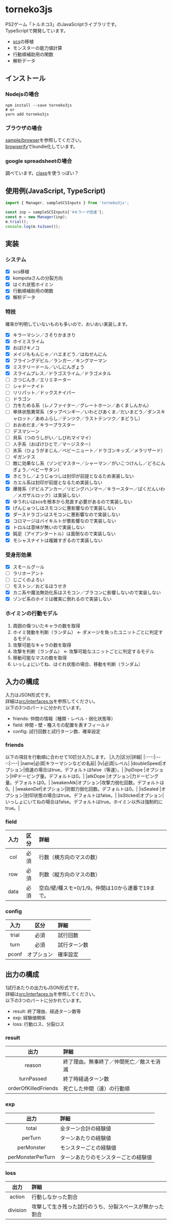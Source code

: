 # torneko3js
PS2ゲーム「トルネコ3」のJavaScriptライブラリです。  
TypeScriptで開発しています。

- [scs](https://github.com/ikarino/scs)の移植
- モンスターの能力値計算
- 行動順補助用の関数
- 解析データ

## インストール

### Nodejsの場合
```shell
npm install --save torneko3js
# or
yarn add torneko3js
```

### ブラウザの場合
[sample/browser](https://github.com/ikarino/torneko3js/blob/master/sample/browser)を参照してください。  
[browserify](http://browserify.org/)でbundle化しています。

### google spreadsheetの場合
調べています。[clasp](https://github.com/google/clasp)を使うっぽい？

## 使用例(JavaScript, TypeScript)
```js
import { Manager, sampleSCSInputs } from 'torneko3js';

const inp = sampleSCSInputs['4キラーマ倍速'];
const m = new Manager(inp);
m.trial();
console.log(m.toJson());
```

## 実装
### システム
- [x] scs移植
- [x] kompotaさんの分裂方向
- [x] はぐれ状態ホイミン
- [x] 行動順補助用の関数
- [x] 解析データ

### 特技
確率が判明していないものも多いので、おいおい実装します。
- [x] キラーマシン／さそりかまきり
- [x] ホイミスライム
- [x] おばけキノコ
- [x] メイジももんじゃ／ハエまどう／はねせんにん
- [x] フライングデビル／ランガー／キングマーマン
- [x] ミステリードール／いしにんぎょう
- [x] スライムブレス／ドラゴスライム／ドラゴメタル
- [ ] さつじんき／エリミネーター
- [ ] シャドーナイト
- [ ] リリパット／ドックスナイパー
- [ ] ドラゴン
- [ ] 力をためる系（レノファイター／グレートホーン／あくましんかん）
- [ ] 単体状態異常系（タップペンギー／いわとびあくま／だいまどう／ダンスキャロット／あめふらし／テンツク／ラストテンツク／まどうし）
- [ ] おおめだま／キラープラスター
- [ ] デスマシーン
- [ ] 貝系（つのうしがい／しびれマイマイ）
- [ ] 人手系（おばけひとで／マージスター）
- [ ] 氷系（ひょうがまじん／ベビーニュート／ドラゴンキッズ／メラリザード）
- [ ] ギガンテス
- [ ] 敵に効果なし系（ゾンビマスター／シャーマン／がいこつけんし／どろにんぎょう／ベビーサタン）
- [x] きとうし／ようじゅつしは封印が前提となるため実装しない
- [x] カエル系は封印が前提となるため実装しない
- [x] 爆発系（デビルアンカー／リビングハンマー／キラースター／ばくだんいわ／メガザルロック）は実装しない
- [x] ゆうれいはscsを根本から見直す必要があるので実装しない
- [x] げんじゅつしはスモコンに悪影響なので実装しない
- [x] ダースドラゴンはスモコンに悪影響なので実装しない
- [x] コロマージはバイキルトが悪影響なので実装しない
- [x] トロルは意味が無いので実装しない
- [x] 鈍足（アイアンタートル）は面倒なので実装しない
- [x] モシャスナイトは複雑すぎるので実装しない

### 受身形効果
- [x] スモールグール
- [ ] ラリホーアント
- [ ] じごくのよろい
- [ ] モストン／おどるほうせき
- [x] カニ系や魔法無効化系はスモコン／ブラコンに影響しないので実装しない
- [x] ゾンビ系のホイミは確実に倒れるので実装しない

### ホイミンの行動モデル

1. 周囲の傷ついたキャラの数を取得
1. ホイミ発動を判断（ランダム） ← ダメージを負ったユニットごとに判定するモデル
1. 攻撃可能なキャラの数を取得
1. 攻撃を判断（ランダム） ← 攻撃可能なユニットごとに判定するモデル
1. 移動可能なマスの数を取得
1. いっしょにいてね、はぐれ状態の場合、移動を判断（ランダム）

## 入力の構成
入力はJSON形式です。  
詳細は[src/interfaces.ts](https://github.com/ikarino/torneko3js/blob/master/src/interfaces.ts)を参照してください。  
以下の3つのパートに分かれています。
- friends: 仲間の情報（種類・レベル・弱化状態等）
- field: 仲間・壁・種スモの配置を表すフィールド
- config: 試行回数と試行ターン数、確率設定

### friends
以下の項目を行動順に合わせて10匹分入力します。
|入力|区分|詳細|
|:---:|:---:|:---|
|name|必須|キラーマシンなどの名前|
|lv|必須|レベル|
|doubleSpeed|オプション|倍速の場合はtrue。デフォルトはfalse（等速）。|
|hpDope   |オプション|HPドーピング量。デフォルトは0。|
|atkDope  |オプション|力ドーピング量。デフォルトは0。|
|weakenAtk|オプション|攻撃力弱化回数。デフォルトは0。|
|weakenDef|オプション|防御力弱化回数。デフォルトは0。|
|isSealed |オプション|封印状態の場合はtrue。デフォルトはfalse。|
|isSticked|オプション|いっしょにいてねの場合はfalse。デフォルトはtrue。ホイミン以外は強制的にtrue。|

### field
|入力|区分|詳細|
|:---:|:---:|:---|
|col|必須|行数（横方向のマスの数）|
|row|必須|列数（縦方向のマスの数）|
|data|必須|空白/壁/種スモ=0/1/9。仲間は10から連番で19まで。|

### config
|入力|区分|詳細|
|:---:|:---:|:---|
|trial|必須|試行回数|
|turn|必須|試行ターン数|
|pconf|オプション|確率設定|

## 出力の構成
1試行あたりの出力もJSON形式です。  
詳細は[src/interfaces.ts](https://github.com/ikarino/torneko3js/blob/master/src/interfaces.ts)を参照してください。  
以下の3つのパートに分かれています。
- result: 終了理由、経過ターン数等
- exp: 経験値関係
- loss: 行動ロス、分裂ロス

### result
|出力|詳細|
|:---:|:---|
|reason|終了理由。無事終了／仲間死亡／敵スモ消滅|
|turnPassed|終了時経過ターン数|
|orderOfKilledFriends|死亡した仲間（達）の行動順|

### exp
|出力|詳細|
|:---:|:---|
|total|全ターン合計の経験値|
|perTurn|ターンあたりの経験値|
|perMonster|モンスターごとの経験値|
|perMonsterPerTurn|ターンあたりのモンスターごとの経験値|

### loss
|出力|詳細|
|:---:|:---|
|action|行動しなかった割合|
|division|攻撃して生き残った試行のうち、分裂スペースが無かった割合|